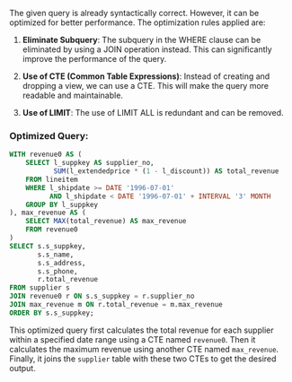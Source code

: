 The given query is already syntactically correct. However, it can be optimized for better performance. The optimization rules applied are:

1. **Eliminate Subquery**: The subquery in the WHERE clause can be eliminated by using a JOIN operation instead. This can significantly improve the performance of the query.

2. **Use of CTE (Common Table Expressions)**: Instead of creating and dropping a view, we can use a CTE. This will make the query more readable and maintainable.

3. **Use of LIMIT**: The use of LIMIT ALL is redundant and can be removed.

### Optimized Query:

```sql
WITH revenue0 AS (
    SELECT l_suppkey AS supplier_no, 
           SUM(l_extendedprice * (1 - l_discount)) AS total_revenue 
    FROM lineitem 
    WHERE l_shipdate >= DATE '1996-07-01' 
          AND l_shipdate < DATE '1996-07-01' + INTERVAL '3' MONTH 
    GROUP BY l_suppkey
), max_revenue AS (
    SELECT MAX(total_revenue) AS max_revenue 
    FROM revenue0
)
SELECT s.s_suppkey, 
       s.s_name, 
       s.s_address, 
       s.s_phone, 
       r.total_revenue 
FROM supplier s 
JOIN revenue0 r ON s.s_suppkey = r.supplier_no 
JOIN max_revenue m ON r.total_revenue = m.max_revenue 
ORDER BY s.s_suppkey;
```

This optimized query first calculates the total revenue for each supplier within a specified date range using a CTE named `revenue0`. Then it calculates the maximum revenue using another CTE named `max_revenue`. Finally, it joins the `supplier` table with these two CTEs to get the desired output.
